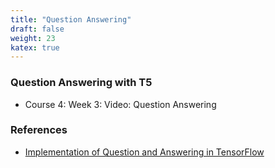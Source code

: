 ```yaml
---
title: "Question Answering"
draft: false
weight: 23
katex: true
---
```


### Question Answering with T5
- Course 4: Week 3: Video: Question Answering

### References
- [Implementation of Question and Answering in TensorFlow](https://www.oreilly.com/content/question-answering-with-tensorflow/)